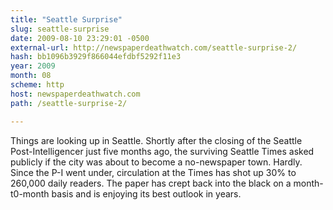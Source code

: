 ```yaml
---
title: "Seattle Surprise"
slug: seattle-surprise
date: 2009-08-10 23:29:01 -0500
external-url: http://newspaperdeathwatch.com/seattle-surprise-2/
hash: bb1096b3929f866044efdbf5292f11e3
year: 2009
month: 08
scheme: http
host: newspaperdeathwatch.com
path: /seattle-surprise-2/

---
```


Things are looking up in Seattle. Shortly after the closing of the Seattle Post-Intelligencer just five months ago, the surviving Seattle Times asked publicly if the city was about to become a no-newspaper town. Hardly. Since the P-I went under, circulation at the Times has shot up 30% to 260,000 daily readers. The paper has crept back into the black on a month-t0-month basis and is enjoying its best outlook in years.
